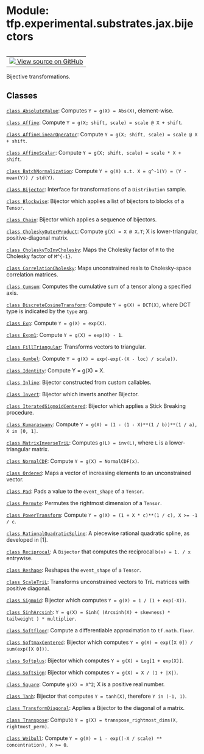 <div itemscope itemtype="http://developers.google.com/ReferenceObject">
<meta itemprop="name" content="tfp.experimental.substrates.jax.bijectors" />
<meta itemprop="path" content="Stable" />
</div>

# Module: tfp.experimental.substrates.jax.bijectors


<table class="tfo-notebook-buttons tfo-api" align="left">

<td>
  <a target="_blank" href="https://github.com/tensorflow/probability/blob/master/tensorflow_probability/python/experimental/substrates/jax/bijectors/__init__.py">
    <img src="https://www.tensorflow.org/images/GitHub-Mark-32px.png" />
    View source on GitHub
  </a>
</td></table>



Bijective transformations.

<!-- Placeholder for "Used in" -->


## Classes

[`class AbsoluteValue`](../../../../tfp/experimental/substrates/jax/bijectors/AbsoluteValue.md): Computes `Y = g(X) = Abs(X)`, element-wise.

[`class Affine`](../../../../tfp/experimental/substrates/jax/bijectors/Affine.md): Compute `Y = g(X; shift, scale) = scale @ X + shift`.

[`class AffineLinearOperator`](../../../../tfp/experimental/substrates/jax/bijectors/AffineLinearOperator.md): Compute `Y = g(X; shift, scale) = scale @ X + shift`.

[`class AffineScalar`](../../../../tfp/experimental/substrates/jax/bijectors/AffineScalar.md): Compute `Y = g(X; shift, scale) = scale * X + shift`.

[`class BatchNormalization`](../../../../tfp/experimental/substrates/jax/bijectors/BatchNormalization.md): Compute `Y = g(X) s.t. X = g^-1(Y) = (Y - mean(Y)) / std(Y)`.

[`class Bijector`](../../../../tfp/experimental/substrates/jax/bijectors/Bijector.md): Interface for transformations of a `Distribution` sample.

[`class Blockwise`](../../../../tfp/experimental/substrates/jax/bijectors/Blockwise.md): Bijector which applies a list of bijectors to blocks of a `Tensor`.

[`class Chain`](../../../../tfp/experimental/substrates/jax/bijectors/Chain.md): Bijector which applies a sequence of bijectors.

[`class CholeskyOuterProduct`](../../../../tfp/experimental/substrates/jax/bijectors/CholeskyOuterProduct.md): Compute `g(X) = X @ X.T`; X is lower-triangular, positive-diagonal matrix.

[`class CholeskyToInvCholesky`](../../../../tfp/experimental/substrates/jax/bijectors/CholeskyToInvCholesky.md): Maps the Cholesky factor of `M` to the Cholesky factor of `M^{-1}`.

[`class CorrelationCholesky`](../../../../tfp/experimental/substrates/jax/bijectors/CorrelationCholesky.md): Maps unconstrained reals to Cholesky-space correlation matrices.

[`class Cumsum`](../../../../tfp/experimental/substrates/jax/bijectors/Cumsum.md): Computes the cumulative sum of a tensor along a specified axis.

[`class DiscreteCosineTransform`](../../../../tfp/experimental/substrates/jax/bijectors/DiscreteCosineTransform.md): Compute `Y = g(X) = DCT(X)`, where DCT type is indicated by the `type` arg.

[`class Exp`](../../../../tfp/experimental/substrates/jax/bijectors/Exp.md): Compute `Y = g(X) = exp(X)`.

[`class Expm1`](../../../../tfp/experimental/substrates/jax/bijectors/Expm1.md): Compute `Y = g(X) = exp(X) - 1`.

[`class FillTriangular`](../../../../tfp/experimental/substrates/jax/bijectors/FillTriangular.md): Transforms vectors to triangular.

[`class Gumbel`](../../../../tfp/experimental/substrates/jax/bijectors/Gumbel.md): Compute `Y = g(X) = exp(-exp(-(X - loc) / scale))`.

[`class Identity`](../../../../tfp/experimental/substrates/jax/bijectors/Identity.md): Compute Y = g(X) = X.

[`class Inline`](../../../../tfp/experimental/substrates/jax/bijectors/Inline.md): Bijector constructed from custom callables.

[`class Invert`](../../../../tfp/experimental/substrates/jax/bijectors/Invert.md): Bijector which inverts another Bijector.

[`class IteratedSigmoidCentered`](../../../../tfp/experimental/substrates/jax/bijectors/IteratedSigmoidCentered.md): Bijector which applies a Stick Breaking procedure.

[`class Kumaraswamy`](../../../../tfp/experimental/substrates/jax/bijectors/Kumaraswamy.md): Compute `Y = g(X) = (1 - (1 - X)**(1 / b))**(1 / a), X in [0, 1]`.

[`class MatrixInverseTriL`](../../../../tfp/experimental/substrates/jax/bijectors/MatrixInverseTriL.md): Computes `g(L) = inv(L)`, where `L` is a lower-triangular matrix.

[`class NormalCDF`](../../../../tfp/experimental/substrates/jax/bijectors/NormalCDF.md): Compute `Y = g(X) = NormalCDF(x)`.

[`class Ordered`](../../../../tfp/experimental/substrates/jax/bijectors/Ordered.md): Maps a vector of increasing elements to an unconstrained vector.

[`class Pad`](../../../../tfp/experimental/substrates/jax/bijectors/Pad.md): Pads a value to the `event_shape` of a `Tensor`.

[`class Permute`](../../../../tfp/experimental/substrates/jax/bijectors/Permute.md): Permutes the rightmost dimension of a `Tensor`.

[`class PowerTransform`](../../../../tfp/experimental/substrates/jax/bijectors/PowerTransform.md): Compute `Y = g(X) = (1 + X * c)**(1 / c), X >= -1 / c`.

[`class RationalQuadraticSpline`](../../../../tfp/experimental/substrates/jax/bijectors/RationalQuadraticSpline.md): A piecewise rational quadratic spline, as developed in [1].

[`class Reciprocal`](../../../../tfp/experimental/substrates/jax/bijectors/Reciprocal.md): A `Bijector` that computes the reciprocal `b(x) = 1. / x` entrywise.

[`class Reshape`](../../../../tfp/experimental/substrates/jax/bijectors/Reshape.md): Reshapes the `event_shape` of a `Tensor`.

[`class ScaleTriL`](../../../../tfp/experimental/substrates/jax/bijectors/ScaleTriL.md): Transforms unconstrained vectors to TriL matrices with positive diagonal.

[`class Sigmoid`](../../../../tfp/experimental/substrates/jax/bijectors/Sigmoid.md): Bijector which computes `Y = g(X) = 1 / (1 + exp(-X))`.

[`class SinhArcsinh`](../../../../tfp/experimental/substrates/jax/bijectors/SinhArcsinh.md): `Y = g(X) = Sinh( (Arcsinh(X) + skewness) * tailweight ) * multiplier`.

[`class Softfloor`](../../../../tfp/experimental/substrates/jax/bijectors/Softfloor.md): Compute a differentiable approximation to `tf.math.floor`.

[`class SoftmaxCentered`](../../../../tfp/experimental/substrates/jax/bijectors/SoftmaxCentered.md): Bijector which computes `Y = g(X) = exp([X 0]) / sum(exp([X 0]))`.

[`class Softplus`](../../../../tfp/experimental/substrates/jax/bijectors/Softplus.md): Bijector which computes `Y = g(X) = Log[1 + exp(X)]`.

[`class Softsign`](../../../../tfp/experimental/substrates/jax/bijectors/Softsign.md): Bijector which computes `Y = g(X) = X / (1 + |X|)`.

[`class Square`](../../../../tfp/experimental/substrates/jax/bijectors/Square.md): Compute `g(X) = X^2`; X is a positive real number.

[`class Tanh`](../../../../tfp/experimental/substrates/jax/bijectors/Tanh.md): Bijector that computes `Y = tanh(X)`, therefore `Y in (-1, 1)`.

[`class TransformDiagonal`](../../../../tfp/experimental/substrates/jax/bijectors/TransformDiagonal.md): Applies a Bijector to the diagonal of a matrix.

[`class Transpose`](../../../../tfp/experimental/substrates/jax/bijectors/Transpose.md): Compute `Y = g(X) = transpose_rightmost_dims(X, rightmost_perm)`.

[`class Weibull`](../../../../tfp/experimental/substrates/jax/bijectors/Weibull.md): Compute `Y = g(X) = 1 - exp((-X / scale) ** concentration), X >= 0`.

